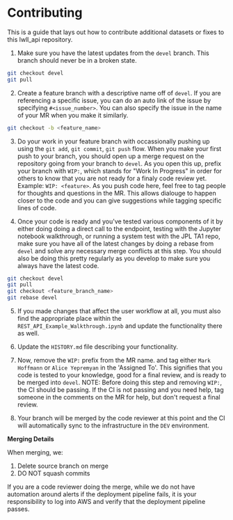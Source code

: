 # Contributing

This is a guide that lays out how to contribute additional datasets or fixes to this lwll_api repository.

1. Make sure you have the latest updates from the `devel` branch. This branch should never be in a broken state.

```bash
git checkout devel
git pull
```

2. Create a feature branch with a descriptive name off of `devel`. If you are referencing a specific issue, you can do an auto link of the issue by specifying `#<issue_number>`. You can also specify the issue in the name of your MR when you make it similarly.

```bash
git checkout -b <feature_name>
```

3. Do your work in your feature branch with occassionally pushing up using the `git add`, `git commit`, `git push` flow. When you make your first push to your branch, you should open up a merge request on the repository going from your branch to `devel`. As you open this up, prefix your branch with `WIP:`, which stands for "Work In Progress" in order for others to know that you are not ready for a finaly code review yet. Example: `WIP: <feature>`. As you push code here, feel free to tag people for thoughts and questions in the MR. This allows dialouge to happen closer to the code and you can give suggestions while tagging specific lines of code.

4. Once your code is ready and you've tested various components of it by either doing doing a direct call to the endpoint, testing with the Jupyter notebook walkthrough, or running a system test with the JPL TA1 repo, make sure you have all of the latest changes by doing a rebase from `devel` and solve any necessary merge conflicts at this step. You should also be doing this pretty regularly as you develop to make sure you always have the latest code.

```bash
git checkout devel
git pull
git checkout <feature_branch_name>
git rebase devel
```

5. If you made changes that affect the user workflow at all, you must also find the appropriate place within the `REST_API_Example_Walkthrough.ipynb` and update the functionality there as well.

6. Update the `HISTORY.md` file describing your functionality.

7. Now, remove the `WIP:` prefix from the MR name. and tag either `Mark Hoffmann` or `Alice Yepremyan` in the 'Assigned To'. This signifies that you code is tested to your knowledge, good for a final review, and is ready to be merged into `devel`. NOTE: Before doing this step and removing `WIP:`, the CI should be passing. If the CI is not passing and you need help, tag someone in the comments on the MR for help, but don't request a final review.

8. Your branch will be merged by the code reviewer at this point and the CI will automatically sync to the infrastructure in the `DEV` environment.

**Merging Details**

When merging, we:

1. Delete source branch on merge
2. DO NOT squash commits

If you are a code reviewer doing the merge, while we do not have automation around alerts if the deployment pipeline fails, it is your responsibility to log into AWS and verify that the deployment pipeline passes.
